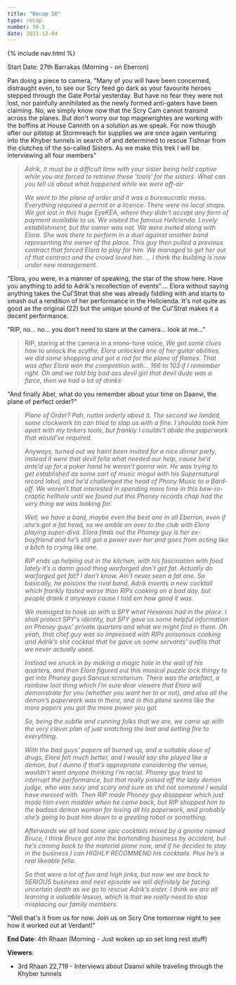 ```yaml
---
title: "Recap 56"
type: recap
number: 56.5
date: 2021-12-04
---
```


{% include nav.html %}

Start Date: 27th Barrakas (Morning - on Eberron)

Pan doing a piece to camera, "Many of you will have been concerned, distraught even, to see our Scry feed go dark as your favourite heroes stepped through the Gate Portal yesterday. But have no fear they were not lost, nor painfully annihilated as the newly formed anti-gaters have been claiming. No, we simply know now that the Scry Cam cannot transmit across the planes. But don't worry our top magewrightes are working with the boffins at House Cannith on a solution as we speak. For now though after our pitstop at Stormreach for supplies we are once again venturing into the Khyber tunnels in search of and determined to rescue Tishnar from the clutches of the so-called Sisters. As we make this trek I will be interviewing all four members"

> *Adrik, it must be a difficult time with your sister being held captive while you are forced to retrieve these 'tools' for the sisters. What can you tell us about what happened while we were off-air*
>
> *We went to the plane of order and it was a bureaucratic mess. Everything required a permit or a licence. There were no local shops. We got lost in this huge EyeKEA, where they didn't accept any form of payment available to us. We visited the famous Hellcienda. Lovely establishment, but the owner was not. We were invited along with Elora. She was there to perform in a duel against another band representing the owner of the place. This guy then pulled a previous contract that forced Elora to play for him. We managed to get her out of that contract and the crowd loved her.*
> *... I think the building is now under new management.*

"Elora, you were, in a manner of speaking, the star of the show here. Have you anything to add to Adrik's recollection of events"…. Elora without saying anything takes the Cul'Strat that she was already fiddling with and starts to smash out a rendition of her performance in the Hellcienda. It's not quite as good as the original (22) but the unique sound of the Cul'Strat makes it a decent performance.

"RIP, no… no… you don't need to stare at the camera… look at me…"

> RIP, staring at the camera in a mono-tone voice, *We got some clues how to unlock the scythe, Elora unlocked one of her guitar abilities, we did some shopping and got a rod for the plane of flames. That was after Elora won the competition with… 166 to 103 if I remember right. Oh and we told big bad ass devil girl that devil dude was a farce, then we had a lot of drinks*

"And finally Abel, what do you remember about your time on Daanvi, the plane of perfect order?"

> *Plane of Order? Pah, nuttin orderly about it. The second we landed, some clockwork tin can tried to slap us with a fine. I shoulda took him apart with my tinkers tools, but frankly I couldn’t abide the paperwork that would’ve required.*
>
> *Anyways, turned out we haint been invited for a nice dinner party, instead it were that devil fella what needed our help, cause he’d ante’d up for a poker hand he weren’t gonna win. He was trying to get established as some sort of music mogul with his Supernatural record label, and he’d challenged the head of Phony Music to a Bard-off. We weren’t that interested in spending more time in this bew-ro-craptic hellhole until we found out this Phoney records chap had the very thing we was looking for.*
> 
> *Well, we have a bard, maybe even the best one in all Eberron, even if she’s got a fat head, so we amble on over to the club with Elora playing super-diva. Elora finds out the Phoney guy is her ex-boyfriend and he’s still got a power over her and goes from acting like a bitch to crying like one.*
>
> *RIP ends up helping out in the kitchen, with his fascination with food lately it’s a damn good thing warforged don’t get fat. Actually do warforged get fat? I don’t know. Ain't never seen a fat one. So basically, he poisons the rival band, Adrik invents a new cocktail which frankly tasted worse than RIPs cooking on a bad day, but people drank it anyways cause I told em how good it was.*
> 
> *We managed to hook up with a SPY what Hesanas had in the place. I shall protect SPY's identity, but SPY gave us some helpful information on Phoney guys’ private quarters and what we might find in there. Oh yeah, that chef guy was so impressed with RIPs poisonous cooking and Adrik’s shit cocktail that he gave us some servants' outfits that we never actually used.*
> 
> *Instead we snuck in by making a magic hole in the wall of his quarters, and then Elora figured out this musical puzzle lock thingy to get into Phoney guys Sancus scrotorium. There was the artefact, a rainbow loot thing which I’m sure dear viewers that Elora will demonstrate for you (whether you want her to or not), and also all the demon’s paperwork was in there, and in this plane seems like the more papers you got the more power you got.*
> 
> *So, being the subtle and cunning folks that we are, we came up with the very clever plan of just snatching the loot and setting fire to everything.*
> 
> *With the bad guys' papers all burned up, and a suitable dose of drugs, Elora felt much better, and I would say she played like a demon, but I dunno if that’s appropriate considering the venue, wouldn’t want anyone thinking I’m racist. Phoney guy tried to interrupt the performance, but that really pissed off the lady demon judge, who was sexy and scary and sure as shit not someone I would have messed with. Then RIP made Phoney guy disappear which just made him even madder when he came back, but RIP shopped him to the badass demon woman for losing all his paperwork, and probably she’s going to bust him down to a greeting robot or something.*
>
> *Afterwards we all had some epic cocktails mixed by a gnome named Bruce, I think Bruce got into the bartending business by accident, but he’s coming back to the material plane now, and if he decides to stay in the business I can HIGHLY RECOMMEND his cocktails. Plus he’s a real likeable fella.*
> 
> *So that were a lot of fun and high jinks, but now we are back to SERIOUS business and next episode we will definitely be facing uncertain death as we go to rescue Adrik’s sister. I think we are all learning a valuable lesson, which is that we really need to stop misplacing our family members.*

"Well that's it from us for now. Join us on Scry One tomorrow night to see how it worked out at Verdant!"

**End Date**: 4th Rhaan (Morning - Just woken up so set long rest stuff)

**Viewers**: 
- 3rd Rhaan 22,719 - Interviews about Daanvi while traveling through the Khyber tunnels 
